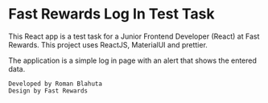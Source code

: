 # Fast Rewards Log In Test Task

This React app is a test task for a Junior Frontend Developer (React) at Fast Rewards.
This project uses ReactJS, MaterialUI and prettier.

The application is a simple log in page with an alert that shows the entered data.

```
Developed by Roman Blahuta
Design by Fast Rewards
```
